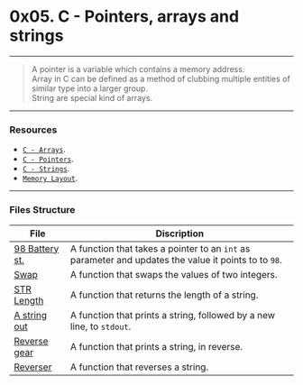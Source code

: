 # 0x05. C - Pointers, arrays and strings
---
> A pointer is a variable which contains a memory address.  
> Array in C can be defined as a method of clubbing multiple entities of similar type into a larger group.  
> String are special kind of arrays.
---
### Resources
* [`C - Arrays`](https://www.tutorialspoint.com/cprogramming/c_arrays.htm).
* [`C - Pointers`](https://www.tutorialspoint.com/cprogramming/c_pointers.htm).
* [`C - Strings`](https://www.tutorialspoint.com/cprogramming/c_strings.htm).
* [`Memory Layout`](https://aticleworld.com/memory-layout-of-c-program/).
---
### Files Structure
|**File**|**Discription**|
|---|---|
|[98 Battery st.](./0-reset_to_98.c)| A function that takes a pointer to an `int` as parameter and updates the value it points to to `98`.|
|[Swap](./1-swap.c)| A function that swaps the values of two integers.|
|[STR Length](./2-strlen.c)| A function that returns the length of a string.|
|[A string out](./3-puts.c)| A function that prints a string, followed by a new line, to `stdout`.|
|[Reverse gear](./4-print_rev.c)| A function that prints a string, in reverse.|
|[Reverser](./5-rev_string.c)| A function that reverses a string.|
